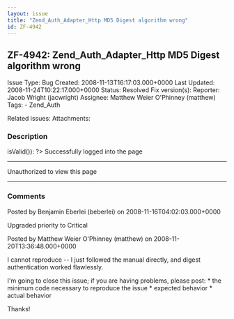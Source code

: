 ```yaml
---
layout: issue
title: "Zend_Auth_Adapter_Http MD5 Digest algorithm wrong"
id: ZF-4942
---
```


ZF-4942: Zend\_Auth\_Adapter\_Http MD5 Digest algorithm wrong
-------------------------------------------------------------

 Issue Type: Bug Created: 2008-11-13T16:17:03.000+0000 Last Updated: 2008-11-24T10:22:17.000+0000 Status: Resolved Fix version(s): 
 Reporter:  Jacob Wright (jacwright)  Assignee:  Matthew Weier O'Phinney (matthew)  Tags: - Zend\_Auth
 
 Related issues: 
 Attachments: 
### Description

 <?php if ($result->isValid()): ?> Successfully logged into the page
---------------------------------

 <?php else: ?> Unauthorized to view this page
------------------------------

 <?php endif; ?> 

 

### Comments

Posted by Benjamin Eberlei (beberlei) on 2008-11-16T04:02:03.000+0000

Upgraded priority to Critical

 

 

Posted by Matthew Weier O'Phinney (matthew) on 2008-11-20T13:36:48.000+0000

I cannot reproduce -- I just followed the manual directly, and digest authentication worked flawlessly.

I'm going to close this issue; if you are having problems, please post: \* the minimum code necessary to reproduce the issue \* expected behavior \* actual behavior

Thanks!

 

 